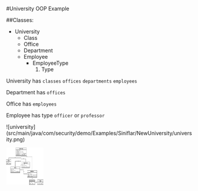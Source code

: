 #University OOP Example

##Classes:
- University
    - Class
    - Office
    - Department
    - Employee
        - EmployeeType
            1. Type
    
University has `classes` `offices` `departments` `employees`

Department has `offices` 

Office has `employees`

Employee has type `officer` or `professor`

![university] (src/main/java/com/security/demo/Examples/Siniflar/NewUniversity/university.png) 

<img src="src/main/java/com/security/demo/Examples/Siniflar/NewUniversity/university.png" width="100" height="100">





